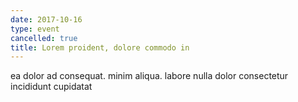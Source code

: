 ```yaml
---
date: 2017-10-16
type: event
cancelled: true
title: Lorem proident, dolore commodo in
---
```

ea dolor ad consequat. minim aliqua. labore nulla dolor consectetur incididunt cupidatat